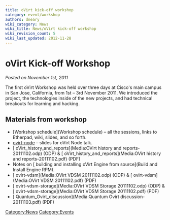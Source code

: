```yaml
---
title: oVirt kick-off workshop
category: event/workshop
authors: dneary
wiki_category: News
wiki_title: News/oVirt kick-off workshop
wiki_revision_count: 5
wiki_last_updated: 2012-11-28
---
```


# oVirt Kick-off Workshop

*Posted on November 1st, 2011*

The first oVirt Workshop was held over three days at Cisco's main campus in San Jose, California, from 1st – 3rd November 2011. We introduced the project, the technologies inside of the new projects, and had technical breakouts for learning and hacking.

## Materials from workshop

*   [Workshop schedule](Workshop schedule) – all the sessions, links to Etherpad, wiki, slides, and so forth.
*   [ ovirt-node](Media:Ovirt-node-nov-11.pdf) – slides for oVirt Node talk.
*   [ oVirt_history_and_reports](Media:OVirt history and reports-20111102.odp) (ODP) & [ oVirt_history_and_reports](Media:OVirt history and reports-20111102.pdf) (PDF)
*   Notes on [ building and installing oVirt Engine from source](Build and Install Engine RPM).
*   [ ovirt-vdsm](Media:OVirt VDSM 20111102.odp) (ODP) & [ ovirt-vdsm](Media:OVirt VDSM 20111102.pdf) (PDF)
*   [ ovirt-vdsm-storage](Media:OVirt VDSM Storage 20111102.odp) (ODP) & [ ovirt-vdsm-storage](Media:OVirt VDSM Storage 20111102.pdf) (PDF)
*   [ Quantum_Ovirt_discussion](Media:Quantum Ovirt discussion-20111103.pdf) (PDF)

<Category:News> <Category:Events>
